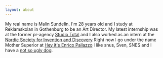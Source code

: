 ```yaml
---
layout: about
---
```

My real name is Malin Sundelin. I'm 28 years old and I study at Reklamskolan in Gothenburg to be an Art Director. My latest internship was at the former pr-agency [Studio Total](http://en.wikipedia.org/wiki/Studio_Total) and I also worked as an intern at the [Nordic Society for Invention and Discovery](http://www.nordicinvention.com/) Right now I go under the name Mother Superior at [Hey it's Enrico Pallazzo](http://www.heyitsenricopallazzo.se/ ) I like snus, Sven, SNES and I have a [not so ugly dog](/static/bengan.jpg).
